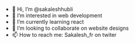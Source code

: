 - 👋 Hi, I’m @sakaleshhubli
- 👀 I’m interested in web development
- 🌱 I’m currently learning react
- 💞️ I’m looking to collaborate on website designs
- 📫 How to reach me: Sakalesh_fr on twiter

<!---
sakaleshhubli/sakaleshhubli is a ✨ special ✨ repository because its `README.md` (this file) appears on your GitHub profile.
You can click the Preview link to take a look at your changes.
--->
